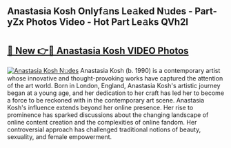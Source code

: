## Anastasia Kosh Onlyf𝚊ns Le𝚊ked N𝚞des - Part-yZx Photos Video - Hot Part Le𝚊ks QVh2I

# <h2><a href="http://ac4912.deff.icu/?id=Anastasia+Kosh">🔗 New 👉🔴 Anastasia Kosh VIDEO Photos</a></h2>

[![Anastasia Kosh N𝚞des](https://i.imgur.com/rIISA9y.gif)](http://ac4912.deff.icu/?id=Anastasia+Kosh)
Anastasia Kosh (b. 1990) is a contemporary artist whose innovative and thought-provoking works have captured the attention of the art world. Born in London, England, Anastasia Kosh's artistic journey began at a young age, and her dedication to her craft has led her to become a force to be reckoned with in the contemporary art scene. Anastasia Kosh's influence extends beyond her online presence. Her rise to prominence has sparked discussions about the changing landscape of online content creation and the complexities of online fandom. Her controversial approach has challenged traditional notions of beauty, sexuality, and female empowerment.

